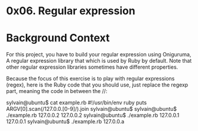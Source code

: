 # 0x06. Regular expression


# Background Context

For this project,
you have to build your regular expression using Oniguruma,
A regular expression library that which is used by Ruby by default.
Note that other regular expression libraries
sometimes have different properties.

Because the focus of this exercise is to
play with regular expressions (regex),
here is the Ruby code that you should use,
just replace the regexp part,
meaning the code in between the //:


sylvain@ubuntu$ cat example.rb
#!/usr/bin/env ruby
puts ARGV[0].scan(/127.0.0.[0-9]/).join
sylvain@ubuntu$
sylvain@ubuntu$ ./example.rb 127.0.0.2
127.0.0.2
sylvain@ubuntu$ ./example.rb 127.0.0.1
127.0.0.1
sylvain@ubuntu$ ./example.rb 127.0.0.a
